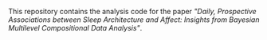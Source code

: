 This repository contains the analysis code for the paper *"Daily, Prospective Associations between Sleep Architecture and Affect: Insights from Bayesian Multilevel Compositional Data Analysis"*.